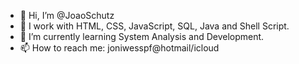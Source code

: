 - 👋 Hi, I’m @JoaoSchutz
- 👀 I work with HTML, CSS, JavaScript, SQL, Java and Shell Script.
- 🌱 I’m currently learning System Analysis and Development.
- 📫 How to reach me: joniwesspf@hotmail/icloud 

<!---
JoaoSchutz/JoaoSchutz is a ✨ special ✨ repository because its `README.md` (this file) appears on your GitHub profile.
You can click the Preview link to take a look at your changes.
--->
